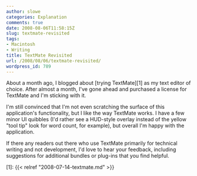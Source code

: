 ```yaml
---
author: slowe
categories: Explanation
comments: true
date: 2008-08-06T11:58:15Z
slug: textmate-revisited
tags:
- Macintosh
- Writing
title: TextMate Revisited
url: /2008/08/06/textmate-revisited/
wordpress_id: 789
---
```


About a month ago, I blogged about [trying TextMate][1] as my text editor of choice. After almost a month, I've gone ahead and purchased a license for TextMate and I'm sticking with it.

I'm still convinced that I'm not even scratching the surface of this application's functionality, but I like the way TextMate works. I have a few minor UI quibbles (I'd rather see a HUD-style overlay instead of the yellow "tool tip" look for word count, for example), but overall I'm happy with the application.

If there any readers out there who use TextMate primarily for technical writing and not development, I'd love to hear your feedback, including suggestions for additional bundles or plug-ins that you find helpful.

[1]: {{< relref "2008-07-14-textmate.md" >}}
